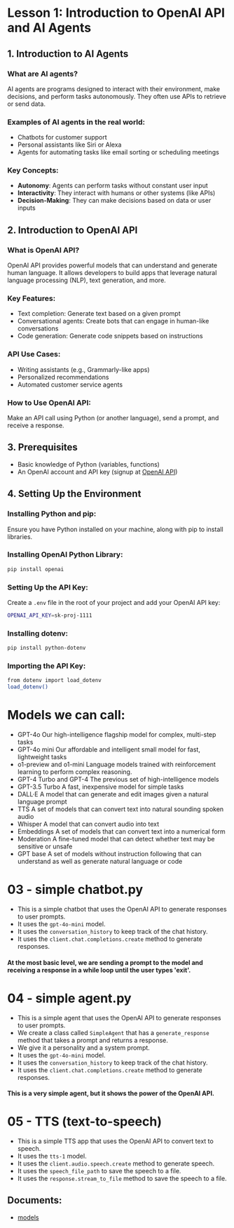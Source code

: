 # Lesson 1: Introduction to OpenAI API and AI Agents

## 1. Introduction to AI Agents

### What are AI agents?
AI agents are programs designed to interact with their environment, make decisions, and perform tasks autonomously. They often use APIs to retrieve or send data.

### Examples of AI agents in the real world:

- Chatbots for customer support
- Personal assistants like Siri or Alexa
- Agents for automating tasks like email sorting or scheduling meetings

### Key Concepts:

- **Autonomy**: Agents can perform tasks without constant user input
- **Interactivity**: They interact with humans or other systems (like APIs)
- **Decision-Making**: They can make decisions based on data or user inputs

## 2. Introduction to OpenAI API

### What is OpenAI API?
OpenAI API provides powerful models that can understand and generate human language. It allows developers to build apps that leverage natural language processing (NLP), text generation, and more.

### Key Features:

- Text completion: Generate text based on a given prompt
- Conversational agents: Create bots that can engage in human-like conversations
- Code generation: Generate code snippets based on instructions

### API Use Cases:

- Writing assistants (e.g., Grammarly-like apps)
- Personalized recommendations
- Automated customer service agents

### How to Use OpenAI API:

Make an API call using Python (or another language), send a prompt, and receive a response.

## 3. Prerequisites

- Basic knowledge of Python (variables, functions)
- An OpenAI account and API key (signup at [OpenAI API](https://openai.com/api/))

## 4. Setting Up the Environment

### Installing Python and pip:
Ensure you have Python installed on your machine, along with pip to install libraries.

### Installing OpenAI Python Library:

```bash
pip install openai
```

### Setting Up the API Key:

Create a `.env` file in the root of your project and add your OpenAI API key:

```bash
OPENAI_API_KEY=sk-proj-1111
```

### Installing dotenv:

```bash
pip install python-dotenv
```

### Importing the API Key:

```bash
from dotenv import load_dotenv
load_dotenv()
``` 


# Models we can call:

- GPT-4o	Our high-intelligence flagship model for complex, multi-step tasks
- GPT-4o mini	Our affordable and intelligent small model for fast, lightweight tasks
- o1-preview and o1-mini	Language models trained with reinforcement learning to perform complex reasoning.
- GPT-4 Turbo and GPT-4	The previous set of high-intelligence models
- GPT-3.5 Turbo	A fast, inexpensive model for simple tasks
- DALL·E	A model that can generate and edit images given a natural language prompt
- TTS	A set of models that can convert text into natural sounding spoken audio
- Whisper	A model that can convert audio into text
- Embeddings	A set of models that can convert text into a numerical form
- Moderation	A fine-tuned model that can detect whether text may be sensitive or unsafe
- GPT base	A set of models without instruction following that can understand as well as generate natural language or code


# 03 - simple chatbot.py

- This is a simple chatbot that uses the OpenAI API to generate responses to user prompts.
- It uses the `gpt-4o-mini` model.
- It uses the `conversation_history` to keep track of the chat history.
- It uses the `client.chat.completions.create` method to generate responses.

#### At the most basic level, we are sending a prompt to the model and receiving a response in a while loop until the user types 'exit'.


# 04 - simple agent.py

- This is a simple agent that uses the OpenAI API to generate responses to user prompts.
- We create a class called `SimpleAgent` that has a `generate_response` method that takes a prompt and returns a response.
- We give it a personality and a system prompt.
- It uses the `gpt-4o-mini` model.
- It uses the `conversation_history` to keep track of the chat history.
- It uses the `client.chat.completions.create` method to generate responses.

#### This is a very simple agent, but it shows the power of the OpenAI API.

# 05 - TTS (text-to-speech)
- This is a simple TTS app that uses the OpenAI API to convert text to speech.
- It uses the `tts-1` model.
- It uses the `client.audio.speech.create` method to generate speech.
- It uses the `speech_file_path` to save the speech to a file.
- It uses the `response.stream_to_file` method to save the speech to a file.

## Documents:
- [models](https://platform.openai.com/docs/models)
